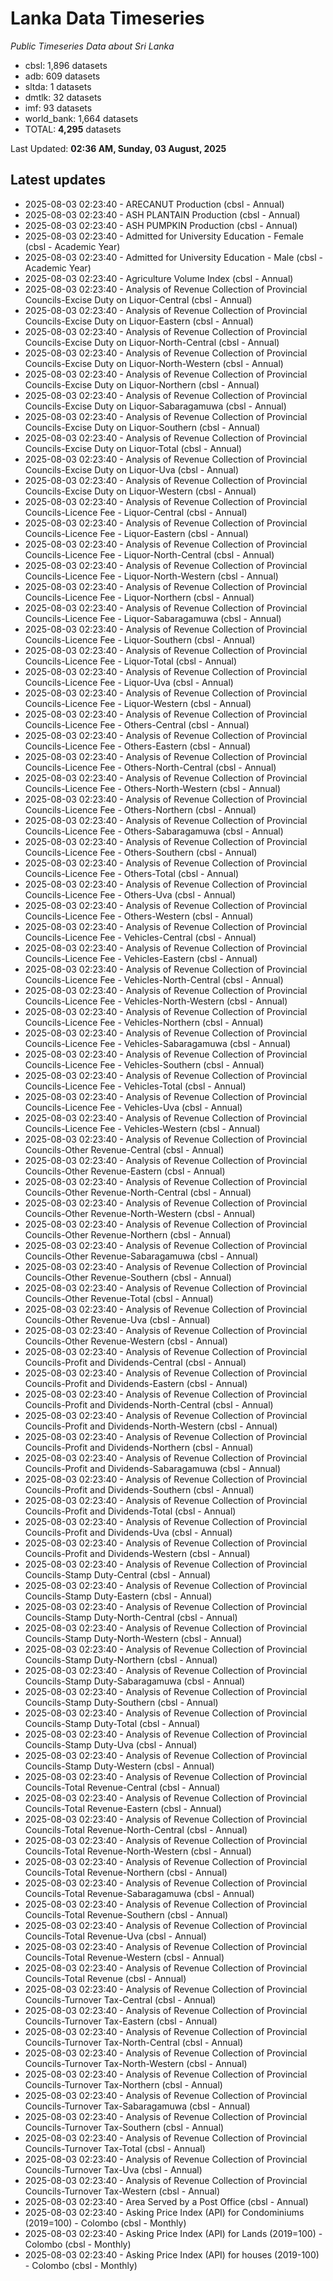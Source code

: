 # Lanka Data Timeseries
*Public Timeseries Data about Sri Lanka*

* cbsl: 1,896 datasets
* adb: 609 datasets
* sltda: 1 datasets
* dmtlk: 32 datasets
* imf: 93 datasets
* world_bank: 1,664 datasets
* TOTAL: **4,295** datasets

Last Updated: **02:36 AM, Sunday, 03 August, 2025**

## Latest updates

* 2025-08-03 02:23:40 - ARECANUT Production (cbsl - Annual)
* 2025-08-03 02:23:40 - ASH PLANTAIN Production (cbsl - Annual)
* 2025-08-03 02:23:40 - ASH PUMPKIN Production (cbsl - Annual)
* 2025-08-03 02:23:40 - Admitted for University Education - Female (cbsl - Academic Year)
* 2025-08-03 02:23:40 - Admitted for University Education - Male (cbsl - Academic Year)
* 2025-08-03 02:23:40 - Agriculture Volume Index (cbsl - Annual)
* 2025-08-03 02:23:40 - Analysis of Revenue Collection of Provincial Councils-Excise Duty on Liquor-Central (cbsl - Annual)
* 2025-08-03 02:23:40 - Analysis of Revenue Collection of Provincial Councils-Excise Duty on Liquor-Eastern (cbsl - Annual)
* 2025-08-03 02:23:40 - Analysis of Revenue Collection of Provincial Councils-Excise Duty on Liquor-North-Central (cbsl - Annual)
* 2025-08-03 02:23:40 - Analysis of Revenue Collection of Provincial Councils-Excise Duty on Liquor-North-Western (cbsl - Annual)
* 2025-08-03 02:23:40 - Analysis of Revenue Collection of Provincial Councils-Excise Duty on Liquor-Northern (cbsl - Annual)
* 2025-08-03 02:23:40 - Analysis of Revenue Collection of Provincial Councils-Excise Duty on Liquor-Sabaragamuwa (cbsl - Annual)
* 2025-08-03 02:23:40 - Analysis of Revenue Collection of Provincial Councils-Excise Duty on Liquor-Southern (cbsl - Annual)
* 2025-08-03 02:23:40 - Analysis of Revenue Collection of Provincial Councils-Excise Duty on Liquor-Total (cbsl - Annual)
* 2025-08-03 02:23:40 - Analysis of Revenue Collection of Provincial Councils-Excise Duty on Liquor-Uva (cbsl - Annual)
* 2025-08-03 02:23:40 - Analysis of Revenue Collection of Provincial Councils-Excise Duty on Liquor-Western (cbsl - Annual)
* 2025-08-03 02:23:40 - Analysis of Revenue Collection of Provincial Councils-Licence Fee - Liquor-Central (cbsl - Annual)
* 2025-08-03 02:23:40 - Analysis of Revenue Collection of Provincial Councils-Licence Fee - Liquor-Eastern (cbsl - Annual)
* 2025-08-03 02:23:40 - Analysis of Revenue Collection of Provincial Councils-Licence Fee - Liquor-North-Central (cbsl - Annual)
* 2025-08-03 02:23:40 - Analysis of Revenue Collection of Provincial Councils-Licence Fee - Liquor-North-Western (cbsl - Annual)
* 2025-08-03 02:23:40 - Analysis of Revenue Collection of Provincial Councils-Licence Fee - Liquor-Northern (cbsl - Annual)
* 2025-08-03 02:23:40 - Analysis of Revenue Collection of Provincial Councils-Licence Fee - Liquor-Sabaragamuwa (cbsl - Annual)
* 2025-08-03 02:23:40 - Analysis of Revenue Collection of Provincial Councils-Licence Fee - Liquor-Southern (cbsl - Annual)
* 2025-08-03 02:23:40 - Analysis of Revenue Collection of Provincial Councils-Licence Fee - Liquor-Total (cbsl - Annual)
* 2025-08-03 02:23:40 - Analysis of Revenue Collection of Provincial Councils-Licence Fee - Liquor-Uva (cbsl - Annual)
* 2025-08-03 02:23:40 - Analysis of Revenue Collection of Provincial Councils-Licence Fee - Liquor-Western (cbsl - Annual)
* 2025-08-03 02:23:40 - Analysis of Revenue Collection of Provincial Councils-Licence Fee - Others-Central (cbsl - Annual)
* 2025-08-03 02:23:40 - Analysis of Revenue Collection of Provincial Councils-Licence Fee - Others-Eastern (cbsl - Annual)
* 2025-08-03 02:23:40 - Analysis of Revenue Collection of Provincial Councils-Licence Fee - Others-North-Central (cbsl - Annual)
* 2025-08-03 02:23:40 - Analysis of Revenue Collection of Provincial Councils-Licence Fee - Others-North-Western (cbsl - Annual)
* 2025-08-03 02:23:40 - Analysis of Revenue Collection of Provincial Councils-Licence Fee - Others-Northern (cbsl - Annual)
* 2025-08-03 02:23:40 - Analysis of Revenue Collection of Provincial Councils-Licence Fee - Others-Sabaragamuwa (cbsl - Annual)
* 2025-08-03 02:23:40 - Analysis of Revenue Collection of Provincial Councils-Licence Fee - Others-Southern (cbsl - Annual)
* 2025-08-03 02:23:40 - Analysis of Revenue Collection of Provincial Councils-Licence Fee - Others-Total (cbsl - Annual)
* 2025-08-03 02:23:40 - Analysis of Revenue Collection of Provincial Councils-Licence Fee - Others-Uva (cbsl - Annual)
* 2025-08-03 02:23:40 - Analysis of Revenue Collection of Provincial Councils-Licence Fee - Others-Western (cbsl - Annual)
* 2025-08-03 02:23:40 - Analysis of Revenue Collection of Provincial Councils-Licence Fee - Vehicles-Central (cbsl - Annual)
* 2025-08-03 02:23:40 - Analysis of Revenue Collection of Provincial Councils-Licence Fee - Vehicles-Eastern (cbsl - Annual)
* 2025-08-03 02:23:40 - Analysis of Revenue Collection of Provincial Councils-Licence Fee - Vehicles-North-Central (cbsl - Annual)
* 2025-08-03 02:23:40 - Analysis of Revenue Collection of Provincial Councils-Licence Fee - Vehicles-North-Western (cbsl - Annual)
* 2025-08-03 02:23:40 - Analysis of Revenue Collection of Provincial Councils-Licence Fee - Vehicles-Northern (cbsl - Annual)
* 2025-08-03 02:23:40 - Analysis of Revenue Collection of Provincial Councils-Licence Fee - Vehicles-Sabaragamuwa (cbsl - Annual)
* 2025-08-03 02:23:40 - Analysis of Revenue Collection of Provincial Councils-Licence Fee - Vehicles-Southern (cbsl - Annual)
* 2025-08-03 02:23:40 - Analysis of Revenue Collection of Provincial Councils-Licence Fee - Vehicles-Total (cbsl - Annual)
* 2025-08-03 02:23:40 - Analysis of Revenue Collection of Provincial Councils-Licence Fee - Vehicles-Uva (cbsl - Annual)
* 2025-08-03 02:23:40 - Analysis of Revenue Collection of Provincial Councils-Licence Fee - Vehicles-Western (cbsl - Annual)
* 2025-08-03 02:23:40 - Analysis of Revenue Collection of Provincial Councils-Other Revenue-Central (cbsl - Annual)
* 2025-08-03 02:23:40 - Analysis of Revenue Collection of Provincial Councils-Other Revenue-Eastern (cbsl - Annual)
* 2025-08-03 02:23:40 - Analysis of Revenue Collection of Provincial Councils-Other Revenue-North-Central (cbsl - Annual)
* 2025-08-03 02:23:40 - Analysis of Revenue Collection of Provincial Councils-Other Revenue-North-Western (cbsl - Annual)
* 2025-08-03 02:23:40 - Analysis of Revenue Collection of Provincial Councils-Other Revenue-Northern (cbsl - Annual)
* 2025-08-03 02:23:40 - Analysis of Revenue Collection of Provincial Councils-Other Revenue-Sabaragamuwa (cbsl - Annual)
* 2025-08-03 02:23:40 - Analysis of Revenue Collection of Provincial Councils-Other Revenue-Southern (cbsl - Annual)
* 2025-08-03 02:23:40 - Analysis of Revenue Collection of Provincial Councils-Other Revenue-Total (cbsl - Annual)
* 2025-08-03 02:23:40 - Analysis of Revenue Collection of Provincial Councils-Other Revenue-Uva (cbsl - Annual)
* 2025-08-03 02:23:40 - Analysis of Revenue Collection of Provincial Councils-Other Revenue-Western (cbsl - Annual)
* 2025-08-03 02:23:40 - Analysis of Revenue Collection of Provincial Councils-Profit and Dividends-Central (cbsl - Annual)
* 2025-08-03 02:23:40 - Analysis of Revenue Collection of Provincial Councils-Profit and Dividends-Eastern (cbsl - Annual)
* 2025-08-03 02:23:40 - Analysis of Revenue Collection of Provincial Councils-Profit and Dividends-North-Central (cbsl - Annual)
* 2025-08-03 02:23:40 - Analysis of Revenue Collection of Provincial Councils-Profit and Dividends-North-Western (cbsl - Annual)
* 2025-08-03 02:23:40 - Analysis of Revenue Collection of Provincial Councils-Profit and Dividends-Northern (cbsl - Annual)
* 2025-08-03 02:23:40 - Analysis of Revenue Collection of Provincial Councils-Profit and Dividends-Sabaragamuwa (cbsl - Annual)
* 2025-08-03 02:23:40 - Analysis of Revenue Collection of Provincial Councils-Profit and Dividends-Southern (cbsl - Annual)
* 2025-08-03 02:23:40 - Analysis of Revenue Collection of Provincial Councils-Profit and Dividends-Total (cbsl - Annual)
* 2025-08-03 02:23:40 - Analysis of Revenue Collection of Provincial Councils-Profit and Dividends-Uva (cbsl - Annual)
* 2025-08-03 02:23:40 - Analysis of Revenue Collection of Provincial Councils-Profit and Dividends-Western (cbsl - Annual)
* 2025-08-03 02:23:40 - Analysis of Revenue Collection of Provincial Councils-Stamp Duty-Central (cbsl - Annual)
* 2025-08-03 02:23:40 - Analysis of Revenue Collection of Provincial Councils-Stamp Duty-Eastern (cbsl - Annual)
* 2025-08-03 02:23:40 - Analysis of Revenue Collection of Provincial Councils-Stamp Duty-North-Central (cbsl - Annual)
* 2025-08-03 02:23:40 - Analysis of Revenue Collection of Provincial Councils-Stamp Duty-North-Western (cbsl - Annual)
* 2025-08-03 02:23:40 - Analysis of Revenue Collection of Provincial Councils-Stamp Duty-Northern (cbsl - Annual)
* 2025-08-03 02:23:40 - Analysis of Revenue Collection of Provincial Councils-Stamp Duty-Sabaragamuwa (cbsl - Annual)
* 2025-08-03 02:23:40 - Analysis of Revenue Collection of Provincial Councils-Stamp Duty-Southern (cbsl - Annual)
* 2025-08-03 02:23:40 - Analysis of Revenue Collection of Provincial Councils-Stamp Duty-Total (cbsl - Annual)
* 2025-08-03 02:23:40 - Analysis of Revenue Collection of Provincial Councils-Stamp Duty-Uva (cbsl - Annual)
* 2025-08-03 02:23:40 - Analysis of Revenue Collection of Provincial Councils-Stamp Duty-Western (cbsl - Annual)
* 2025-08-03 02:23:40 - Analysis of Revenue Collection of Provincial Councils-Total Revenue-Central (cbsl - Annual)
* 2025-08-03 02:23:40 - Analysis of Revenue Collection of Provincial Councils-Total Revenue-Eastern (cbsl - Annual)
* 2025-08-03 02:23:40 - Analysis of Revenue Collection of Provincial Councils-Total Revenue-North-Central (cbsl - Annual)
* 2025-08-03 02:23:40 - Analysis of Revenue Collection of Provincial Councils-Total Revenue-North-Western (cbsl - Annual)
* 2025-08-03 02:23:40 - Analysis of Revenue Collection of Provincial Councils-Total Revenue-Northern (cbsl - Annual)
* 2025-08-03 02:23:40 - Analysis of Revenue Collection of Provincial Councils-Total Revenue-Sabaragamuwa (cbsl - Annual)
* 2025-08-03 02:23:40 - Analysis of Revenue Collection of Provincial Councils-Total Revenue-Southern (cbsl - Annual)
* 2025-08-03 02:23:40 - Analysis of Revenue Collection of Provincial Councils-Total Revenue-Uva (cbsl - Annual)
* 2025-08-03 02:23:40 - Analysis of Revenue Collection of Provincial Councils-Total Revenue-Western (cbsl - Annual)
* 2025-08-03 02:23:40 - Analysis of Revenue Collection of Provincial Councils-Total Revenue (cbsl - Annual)
* 2025-08-03 02:23:40 - Analysis of Revenue Collection of Provincial Councils-Turnover Tax-Central (cbsl - Annual)
* 2025-08-03 02:23:40 - Analysis of Revenue Collection of Provincial Councils-Turnover Tax-Eastern (cbsl - Annual)
* 2025-08-03 02:23:40 - Analysis of Revenue Collection of Provincial Councils-Turnover Tax-North-Central (cbsl - Annual)
* 2025-08-03 02:23:40 - Analysis of Revenue Collection of Provincial Councils-Turnover Tax-North-Western (cbsl - Annual)
* 2025-08-03 02:23:40 - Analysis of Revenue Collection of Provincial Councils-Turnover Tax-Northern (cbsl - Annual)
* 2025-08-03 02:23:40 - Analysis of Revenue Collection of Provincial Councils-Turnover Tax-Sabaragamuwa (cbsl - Annual)
* 2025-08-03 02:23:40 - Analysis of Revenue Collection of Provincial Councils-Turnover Tax-Southern (cbsl - Annual)
* 2025-08-03 02:23:40 - Analysis of Revenue Collection of Provincial Councils-Turnover Tax-Total (cbsl - Annual)
* 2025-08-03 02:23:40 - Analysis of Revenue Collection of Provincial Councils-Turnover Tax-Uva (cbsl - Annual)
* 2025-08-03 02:23:40 - Analysis of Revenue Collection of Provincial Councils-Turnover Tax-Western (cbsl - Annual)
* 2025-08-03 02:23:40 - Area Served by a Post Office (cbsl - Annual)
* 2025-08-03 02:23:40 - Asking Price Index (API) for Condominiums (2019=100) - Colombo (cbsl - Monthly)
* 2025-08-03 02:23:40 - Asking Price Index (API) for Lands (2019=100) - Colombo (cbsl - Monthly)
* 2025-08-03 02:23:40 - Asking Price Index (API) for houses (2019-100) - Colombo (cbsl - Monthly)